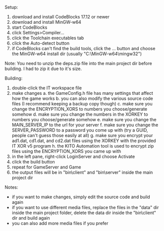 Setup:
1. download and install CodeBlocks 17.12 or newer
2. download and install MinGW-w64
3. start CodeBlocks
4. click Settings>Compiler...
5. click the Toolchain executables tab
6. click the Auto-detect button
7. if CodeBlocks can't find the build tools, click the ... button and choose the MinGW-w64 install dir
 (usually "C:\MinGW-w64\mingw32")

Note: You need to unzip the deps.zip file into the main project dir before building. I had to zip it due to it's 
size.


Building:
1. double-click the IT workspace file
2. make changes
    a. the GameConfig.h file has many settings that affect how the game works
    b. you can also modify the various source code files (I recommend keeping a backup copy though)
    c. make sure you change the ENCRYPTION_XORS to numbers you choose/generate somehow
    d. make sure you change the numbers in the XORKEY to numbers you choose/generate somehow
    e. make sure you change the MAIN_SERVER_IP to the url for your server
    f. make sure you change the SERVER_PASSWORD to a password you come up with (try a GUID, people can't
        guess those easily at all)
    g. make sure you encrypt your ad1.dat, cd1.dat, and cd2.dat files using the XORKEY with the provided 
        IT XOR v5 program
    h. the KITO Automation tool is used to encrypt zip files using the ENCRYPTION_XORS you came up with
3. in the left pane, right-click LoginServer and choose Activate
4. click the build button
5. repeat for GameServer and Game
6. the output files will be in "bin\client" and "bin\server" inside the main project dir

Notes:
* if you want to make changes, simply edit the source code and build again
* if you want to use different media files, replace the files in the "data" dir inside the main project folder, 
   delete the data dir inside the "bin\client" dir and build again
* you can also add more media files if you prefer
